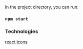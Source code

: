 

In the project directory, you can run:

### `npm start`


### Technologies
[react icons](https://react-icons.github.io/react-icons/)